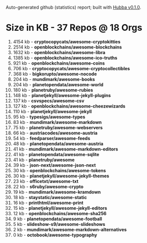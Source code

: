Auto-generated github (statistics) report;
built with [Hubba v0.1.0](https://github.com/rubycoco/git/tree/master/hubba-reports).


# Size in KB - 37 Repos @ 18 Orgs

1. 4154 kb - **cryptocopycats/awesome-cryptokitties**
2. 2514 kb - **openblockchains/awesome-blockchains**
3. 1632 kb - **openblockchains/awesome-libra**
4. 1385 kb - **openblockchains/awesome-ico-truths**
5. 921 kb - **openblockchains/awesome-coins**
6. 706 kb - **cryptocopycats/awesome-cryptocollectibles**
7. 368 kb - **bigkorupto/awesome-nocode**
8. 204 kb - **mundimark/awesome-books**
9. 204 kb - **planetopendata/awesome-world**
10. 180 kb - **planetruby/awesome-rubies**
11. 148 kb - **planetjekyll/awesome-jekyll-plugins**
12. 137 kb - **csvspecs/awesome-csv**
13. 127 kb - **openblockchains/awesome-cheezewizards**
14. 110 kb - **planetjekyll/awesome-jekyll**
15. 95 kb - **typesigs/awesome-types**
16. 83 kb - **mundimark/awesome-markdown**
17. 75 kb - **planetruby/awesome-webservers**
18. 66 kb - **austriacodes/awesome-austria**
19. 54 kb - **feedparser/awesome-feeds**
20. 48 kb - **planetopendata/awesome-austria**
21. 41 kb - **mundimark/awesome-markdown-editors**
22. 41 kb - **planetopendata/awesome-sqlite**
23. 41 kb - **planetruby/awesome**
24. 39 kb - **json-next/awesome-json-next**
25. 30 kb - **openblockchains/awesome-tokens**
26. 30 kb - **planetjekyll/awesome-jekyll-themes**
27. 23 kb - **officetxt/awesome-txt**
28. 22 kb - **s6ruby/awesome-crypto**
29. 19 kb - **mundimark/awesome-kramdown**
30. 18 kb - **staystatic/awesome-static**
31. 16 kb - **printhtml/awesome-print**
32. 15 kb - **planetjekyll/awesome-jekyll-editors**
33. 12 kb - **openblockchains/awesome-sha256**
34. 9 kb - **planetopendata/awesome-football**
35. 5 kb - **slideshow-s9/awesome-slideshows**
36. 2 kb - **mundimark/awesome-markdown-alternatives**
37. 0 kb - **octobook/awesome-typography**
<!-- break -->


